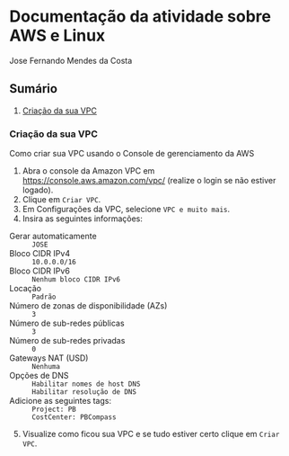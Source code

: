 # Documentação da atividade sobre AWS e Linux

Jose Fernando Mendes da Costa

## Sumário

1. [Criação da sua VPC](https://github.com/jofernando/compass-pb-atv-2/#criação-da-sua-vpc)

### Criação da sua VPC

Como criar sua VPC usando o Console de gerenciamento da AWS
1. Abra o console da Amazon VPC em https://console.aws.amazon.com/vpc/ (realize o login se não estiver logado).
2. Clique em `Criar VPC`.
3. Em Configurações da VPC, selecione `VPC e muito mais`.
4. Insira as seguintes informações:  
<dl>
  <dt>Gerar automaticamente</dt>
  <dd><code>JOSE</code></dd>
  
  <dt>Bloco CIDR IPv4</dt>
  <dd><code>10.0.0.0/16</code></dd>

  <dt>Bloco CIDR IPv6</dt>
  <dd><code>Nenhum bloco CIDR IPv6</code></dd>
  
  <dt>Locação</dt>
  <dd><code>Padrão</code></dd>
    
  <dt>Número de zonas de disponibilidade (AZs)</dt>
  <dd><code>3</code></dd>
  
  <dt>Número de sub-redes públicas</dt>
  <dd><code>3</code></dd>
  
  <dt>Número de sub-redes privadas</dt>
  <dd><code>0</code></dd>
  
  <dt>Gateways NAT (USD)</dt>
  <dd><code>Nenhuma</code></dd>
  
  <dt>Opções de DNS</dt>
  <dd><code>Habilitar nomes de host DNS</code></dd>
  <dd><code>Habilitar resolução de DNS</code></dd>
  
  <dt>Adicione as seguintes tags:</dt>
  <dd><code>Project: PB</code></dd>
  <dd><code>CostCenter: PBCompass</code></dd>
</dl>

5. Visualize como ficou sua VPC e se tudo estiver certo clique em `Criar VPC`.
